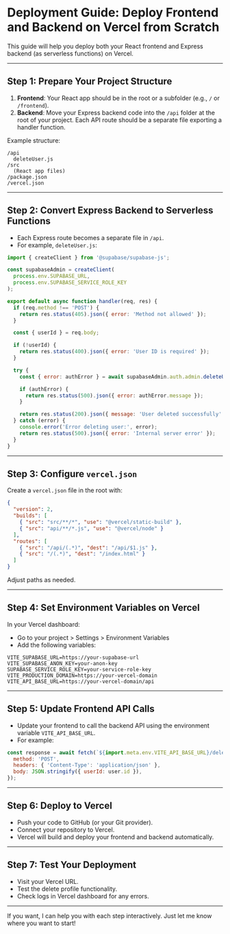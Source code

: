 # Deployment Guide: Deploy Frontend and Backend on Vercel from Scratch

This guide will help you deploy both your React frontend and Express backend (as serverless functions) on Vercel.

---

## Step 1: Prepare Your Project Structure

1. **Frontend**: Your React app should be in the root or a subfolder (e.g., `/` or `/frontend`).
2. **Backend**: Move your Express backend code into the `/api` folder at the root of your project. Each API route should be a separate file exporting a handler function.

Example structure:
```
/api
  deleteUser.js
/src
  (React app files)
/package.json
/vercel.json
```

---

## Step 2: Convert Express Backend to Serverless Functions

- Each Express route becomes a separate file in `/api`.
- For example, `deleteUser.js`:

```js
import { createClient } from '@supabase/supabase-js';

const supabaseAdmin = createClient(
  process.env.SUPABASE_URL,
  process.env.SUPABASE_SERVICE_ROLE_KEY
);

export default async function handler(req, res) {
  if (req.method !== 'POST') {
    return res.status(405).json({ error: 'Method not allowed' });
  }

  const { userId } = req.body;

  if (!userId) {
    return res.status(400).json({ error: 'User ID is required' });
  }

  try {
    const { error: authError } = await supabaseAdmin.auth.admin.deleteUser(userId);

    if (authError) {
      return res.status(500).json({ error: authError.message });
    }

    return res.status(200).json({ message: 'User deleted successfully' });
  } catch (error) {
    console.error('Error deleting user:', error);
    return res.status(500).json({ error: 'Internal server error' });
  }
}
```

---

## Step 3: Configure `vercel.json`

Create a `vercel.json` file in the root with:

```json
{
  "version": 2,
  "builds": [
    { "src": "src/**/*", "use": "@vercel/static-build" },
    { "src": "api/**/*.js", "use": "@vercel/node" }
  ],
  "routes": [
    { "src": "/api/(.*)", "dest": "/api/$1.js" },
    { "src": "/(.*)", "dest": "/index.html" }
  ]
}
```

Adjust paths as needed.

---

## Step 4: Set Environment Variables on Vercel

In your Vercel dashboard:

- Go to your project > Settings > Environment Variables
- Add the following variables:

```
VITE_SUPABASE_URL=https://your-supabase-url
VITE_SUPABASE_ANON_KEY=your-anon-key
SUPABASE_SERVICE_ROLE_KEY=your-service-role-key
VITE_PRODUCTION_DOMAIN=https://your-vercel-domain
VITE_API_BASE_URL=https://your-vercel-domain/api
```

---

## Step 5: Update Frontend API Calls

- Update your frontend to call the backend API using the environment variable `VITE_API_BASE_URL`.
- For example:

```js
const response = await fetch(`${import.meta.env.VITE_API_BASE_URL}/deleteUser`, {
  method: 'POST',
  headers: { 'Content-Type': 'application/json' },
  body: JSON.stringify({ userId: user.id }),
});
```

---

## Step 6: Deploy to Vercel

- Push your code to GitHub (or your Git provider).
- Connect your repository to Vercel.
- Vercel will build and deploy your frontend and backend automatically.

---

## Step 7: Test Your Deployment

- Visit your Vercel URL.
- Test the delete profile functionality.
- Check logs in Vercel dashboard for any errors.

---

If you want, I can help you with each step interactively. Just let me know where you want to start!
